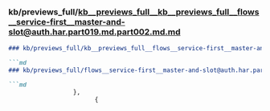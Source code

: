 ### kb/previews_full/kb__previews_full__kb__previews_full__flows__service-first__master-and-slot@auth.har.part019.md.part002.md.md

```md
### kb/previews_full/kb__previews_full__flows__service-first__master-and-slot@auth.har.part019.md.part002.md

```md
### kb/previews_full/flows__service-first__master-and-slot@auth.har.part019.md (part 002)

```md
                  },
                        {
                      
```

```

```

```
